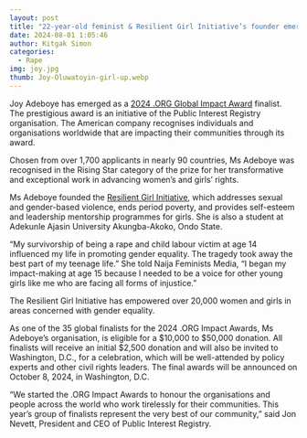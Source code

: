 ```yaml
---
layout: post
title: "22-year-old feminist & Resilient Girl Initiative’s founder emerges finalist at .ORG Global Impact Award"
date: 2024-08-01 1:05:46
author: Kitgak Simon
categories:
  - Rape
img: joy.jpg
thumb: Joy-Oluwatoyin-girl-up.webp
---
```


Joy Adeboye has emerged as a [2024 .ORG Global Impact Award](https://orgimpact.awardsplatform.com/) finalist. The prestigious award is an initiative of the Public Interest Registry organisation. The American company recognises individuals and organisations worldwide that are impacting their communities through its award.

Chosen from over 1,700 applicants in nearly 90 countries, Ms Adeboye was recognised in the Rising Star category of the prize for her transformative and exceptional work in advancing women’s and girls’ rights.

Ms Adeboye founded the [Resilient Girl Initiative](https://resilientgirlinitiative.org/about/), which addresses sexual and gender-based violence, ends period poverty, and provides self-esteem and leadership mentorship programmes for girls. She is also a student at Adekunle Ajasin University Akungba-Akoko, Ondo State.

“My survivorship of being a rape and child labour victim at age 14  influenced my life in promoting gender equality. The tragedy took away the best part of my teenage life.” She told Naija Feminists Media, “I began my impact-making at age 15 because I needed to be a voice for other young girls like me who are facing all forms of injustice.”

The Resilient Girl Initiative has empowered over 20,000 women and girls in areas concerned with gender equality.

As one of the 35 global finalists for the 2024 .ORG Impact Awards, Ms Adeboye’s organisation, is eligible for a $10,000 to $50,000 donation. All finalists will receive an initial $2,500 donation and will also be invited to Washington, D.C., for a celebration, which will be well-attended by policy experts and other civil rights leaders. The final awards will be announced on October 8, 2024, in Washington, D.C.

“We started the .ORG Impact Awards to honour the organisations and people across the world who work tirelessly for their communities. This year’s group of finalists represent the very best of our community,” said Jon Nevett, President and CEO of Public Interest Registry.
